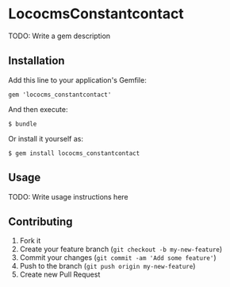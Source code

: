 # LococmsConstantcontact

TODO: Write a gem description

## Installation

Add this line to your application's Gemfile:

    gem 'lococms_constantcontact'

And then execute:

    $ bundle

Or install it yourself as:

    $ gem install lococms_constantcontact

## Usage

TODO: Write usage instructions here

## Contributing

1. Fork it
2. Create your feature branch (`git checkout -b my-new-feature`)
3. Commit your changes (`git commit -am 'Add some feature'`)
4. Push to the branch (`git push origin my-new-feature`)
5. Create new Pull Request
